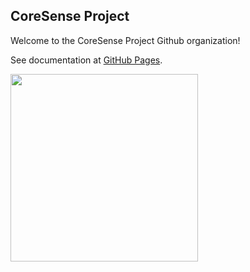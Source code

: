 ## CoreSense Project

Welcome to the CoreSense Project Github organization!

See documentation at [GitHub Pages](http://coresenseeu.github.io).

<img src="https://github.com/CoreSenseEU/.github/assets/2526542/83370b47-e070-4308-9054-abc29c46b510.png" width="300">
